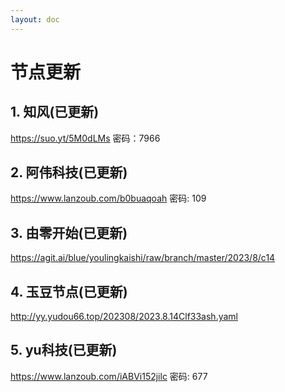 ```yaml
---
layout: doc
---
```

# 节点更新

## 1. 知风(已更新)

https://suo.yt/5M0dLMs 密码：7966

## 2. 阿伟科技(已更新)

https://www.lanzoub.com/b0buaqoah 密码: 109

## 3. 由零开始(已更新)

https://agit.ai/blue/youlingkaishi/raw/branch/master/2023/8/c14

## 4. 玉豆节点(已更新)

http://yy.yudou66.top/202308/2023.8.14Clf33ash.yaml

## 5. yu科技(已更新)

https://www.lanzoub.com/iABVi152jilc 密码: 677
